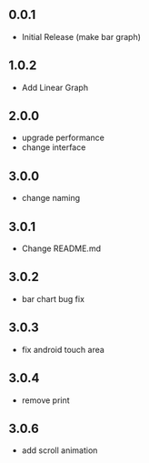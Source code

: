 ## 0.0.1

* Initial Release (make bar graph)

## 1.0.2

* Add Linear Graph 

## 2.0.0

* upgrade performance
* change interface

## 3.0.0

* change naming

## 3.0.1

* Change README.md

## 3.0.2

* bar chart bug fix

## 3.0.3

* fix android touch area

## 3.0.4

* remove print

## 3.0.6

* add scroll animation